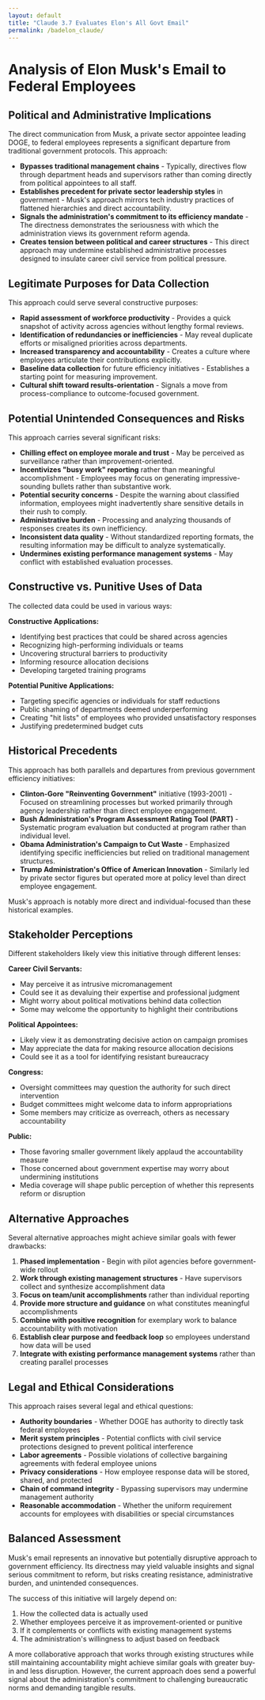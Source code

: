 ```yaml
---
layout: default
title: "Claude 3.7 Evaluates Elon's All Govt Email"
permalink: /badelon_claude/
--- 
```

# Analysis of Elon Musk's Email to Federal Employees

## Political and Administrative Implications

The direct communication from Musk, a private sector appointee leading DOGE, to federal employees represents a significant departure from traditional government protocols. This approach:

- **Bypasses traditional management chains** - Typically, directives flow through department heads and supervisors rather than coming directly from political appointees to all staff.
- **Establishes precedent for private sector leadership styles** in government - Musk's approach mirrors tech industry practices of flattened hierarchies and direct accountability.
- **Signals the administration's commitment to its efficiency mandate** - The directness demonstrates the seriousness with which the administration views its government reform agenda.
- **Creates tension between political and career structures** - This direct approach may undermine established administrative processes designed to insulate career civil service from political pressure.

## Legitimate Purposes for Data Collection

This approach could serve several constructive purposes:

- **Rapid assessment of workforce productivity** - Provides a quick snapshot of activity across agencies without lengthy formal reviews.
- **Identification of redundancies or inefficiencies** - May reveal duplicate efforts or misaligned priorities across departments.
- **Increased transparency and accountability** - Creates a culture where employees articulate their contributions explicitly.
- **Baseline data collection** for future efficiency initiatives - Establishes a starting point for measuring improvement.
- **Cultural shift toward results-orientation** - Signals a move from process-compliance to outcome-focused government.

## Potential Unintended Consequences and Risks

This approach carries several significant risks:

- **Chilling effect on employee morale and trust** - May be perceived as surveillance rather than improvement-oriented.
- **Incentivizes "busy work" reporting** rather than meaningful accomplishment - Employees may focus on generating impressive-sounding bullets rather than substantive work.
- **Potential security concerns** - Despite the warning about classified information, employees might inadvertently share sensitive details in their rush to comply.
- **Administrative burden** - Processing and analyzing thousands of responses creates its own inefficiency.
- **Inconsistent data quality** - Without standardized reporting formats, the resulting information may be difficult to analyze systematically.
- **Undermines existing performance management systems** - May conflict with established evaluation processes.

## Constructive vs. Punitive Uses of Data

The collected data could be used in various ways:

**Constructive Applications:**
- Identifying best practices that could be shared across agencies
- Recognizing high-performing individuals or teams
- Uncovering structural barriers to productivity
- Informing resource allocation decisions
- Developing targeted training programs

**Potential Punitive Applications:**
- Targeting specific agencies or individuals for staff reductions
- Public shaming of departments deemed underperforming
- Creating "hit lists" of employees who provided unsatisfactory responses
- Justifying predetermined budget cuts

## Historical Precedents

This approach has both parallels and departures from previous government efficiency initiatives:

- **Clinton-Gore "Reinventing Government"** initiative (1993-2001) - Focused on streamlining processes but worked primarily through agency leadership rather than direct employee engagement.
- **Bush Administration's Program Assessment Rating Tool (PART)** - Systematic program evaluation but conducted at program rather than individual level.
- **Obama Administration's Campaign to Cut Waste** - Emphasized identifying specific inefficiencies but relied on traditional management structures.
- **Trump Administration's Office of American Innovation** - Similarly led by private sector figures but operated more at policy level than direct employee engagement.

Musk's approach is notably more direct and individual-focused than these historical examples.

## Stakeholder Perceptions

Different stakeholders likely view this initiative through different lenses:

**Career Civil Servants:**
- May perceive it as intrusive micromanagement
- Could see it as devaluing their expertise and professional judgment
- Might worry about political motivations behind data collection
- Some may welcome the opportunity to highlight their contributions

**Political Appointees:**
- Likely view it as demonstrating decisive action on campaign promises
- May appreciate the data for making resource allocation decisions
- Could see it as a tool for identifying resistant bureaucracy

**Congress:**
- Oversight committees may question the authority for such direct intervention
- Budget committees might welcome data to inform appropriations
- Some members may criticize as overreach, others as necessary accountability

**Public:**
- Those favoring smaller government likely applaud the accountability measure
- Those concerned about government expertise may worry about undermining institutions
- Media coverage will shape public perception of whether this represents reform or disruption

## Alternative Approaches

Several alternative approaches might achieve similar goals with fewer drawbacks:

1. **Phased implementation** - Begin with pilot agencies before government-wide rollout
2. **Work through existing management structures** - Have supervisors collect and synthesize accomplishment data
3. **Focus on team/unit accomplishments** rather than individual reporting
4. **Provide more structure and guidance** on what constitutes meaningful accomplishments
5. **Combine with positive recognition** for exemplary work to balance accountability with motivation
6. **Establish clear purpose and feedback loop** so employees understand how data will be used
7. **Integrate with existing performance management systems** rather than creating parallel processes

## Legal and Ethical Considerations

This approach raises several legal and ethical questions:

- **Authority boundaries** - Whether DOGE has authority to directly task federal employees
- **Merit system principles** - Potential conflicts with civil service protections designed to prevent political interference
- **Labor agreements** - Possible violations of collective bargaining agreements with federal employee unions
- **Privacy considerations** - How employee response data will be stored, shared, and protected
- **Chain of command integrity** - Bypassing supervisors may undermine management authority
- **Reasonable accommodation** - Whether the uniform requirement accounts for employees with disabilities or special circumstances

## Balanced Assessment

Musk's email represents an innovative but potentially disruptive approach to government efficiency. Its directness may yield valuable insights and signal serious commitment to reform, but risks creating resistance, administrative burden, and unintended consequences.

The success of this initiative will largely depend on:
1. How the collected data is actually used
2. Whether employees perceive it as improvement-oriented or punitive
3. If it complements or conflicts with existing management systems
4. The administration's willingness to adjust based on feedback

A more collaborative approach that works through existing structures while still maintaining accountability might achieve similar goals with greater buy-in and less disruption. However, the current approach does send a powerful signal about the administration's commitment to challenging bureaucratic norms and demanding tangible results.